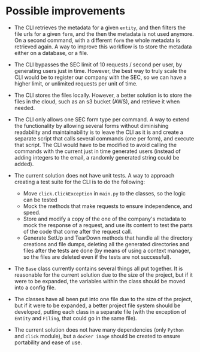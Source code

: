 # Possible improvements
* The CLI retrieves the metadata for a given `entity`, and then filters the file urls for a given `form`, and the then the metadata is not used anymore. On a second command, with a different `form` the whole metadata is retrieved again. A way to improve this workflow is to store the metadata either on a database, or a file.


* The CLI bypasses the SEC limit of 10 requests / second per user, by generating users just in time. However, the best way to truly scale the CLI would be to register our company with the SEC, so we can have a higher limit, or unlimited requests per unit of time.


* The CLI stores the files locally. However, a better solution is to store the files in the cloud, such as an s3 bucket (AWS), and retrieve it when needed.


* The CLI only allows one SEC form type per command. A way to extend the functionality by allowing several forms without diminishing readability and maintainability is to leave the CLI as it is and create a separate script that calls several commands (one per form), and execute that script. The CLI would have to be modified to avoid calling the commands with the current just in time generated users (instead of adding integers to the email, a randomly generated string could be added).


* The current solution does not have unit tests. A way to approach creating a test suite for the CLI is to do the following:
  * Move `click.ClickException` in `main.py` to the classes, so the logic can be tested
  * Mock the methods that make requests to ensure independence, and speed.
  * Store and modify a copy of the one of the company's metadata to mock the response of a request, and use its content to test the parts of the code that come after the request call.
  * Generate SetUp and TearDown methods that handle all the directory creations and file dumps, deleting all the generated directories and files after the tests are done (by means of using a context manager, so the files are deleted even if the tests are not successful).


* The `Base` class currently contains several things all put together. It is reasonable for the current solution due to the size of the project, but if it were to be expanded, the variables within the class should be moved into a config file.


* The classes have all been put into one file due to the size of the project, but if it were to be expanded, a better project file system should be developed, putting each class in a separate file (with the exception of `Entity` and `Filing`, that could go in the same file).


* The current solution does not have many dependencies (only `Python` and `click` module), but a `docker image` should be created to ensure portability and ease of use.
